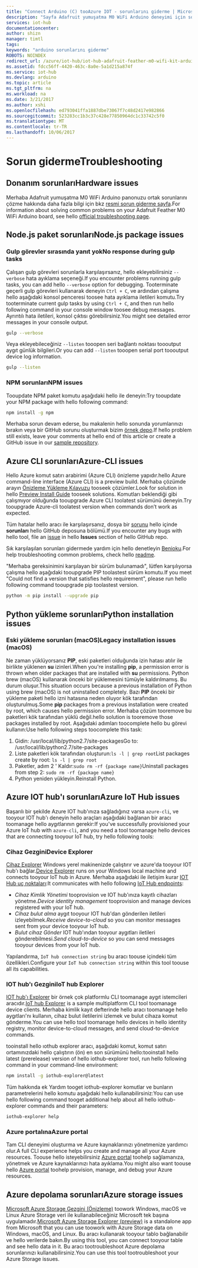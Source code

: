 ```yaml
---
title: "Connect Arduino (C) tooAzure IOT - sorunlarını giderme | Microsoft Docs"
description: "Sayfa Adafruit yumuşatma M0 WiFi Arduino deneyimi için sorun giderme"
services: iot-hub
documentationcenter: 
author: shizn
manager: timtl
tags: 
keywords: "arduino sorunlarını giderme"
ROBOTS: NOINDEX
redirect_url: /azure/iot-hub/iot-hub-adafruit-feather-m0-wifi-kit-arduino-get-started
ms.assetid: fdcc56ff-4420-463c-8a0e-5a1d215a874f
ms.service: iot-hub
ms.devlang: arduino
ms.topic: article
ms.tgt_pltfrm: na
ms.workload: na
ms.date: 3/21/2017
ms.author: xshi
ms.openlocfilehash: ed793041ffa1887dbe73067f7c48d2417e982866
ms.sourcegitcommit: 523283cc1b3c37c428e77850964dc1c33742c5f0
ms.translationtype: MT
ms.contentlocale: tr-TR
ms.lasthandoff: 10/06/2017
---
```

# <a name="troubleshooting"></a><span data-ttu-id="51ba7-104">Sorun giderme</span><span class="sxs-lookup"><span data-stu-id="51ba7-104">Troubleshooting</span></span>
## <a name="hardware-issues"></a><span data-ttu-id="51ba7-105">Donanım sorunları</span><span class="sxs-lookup"><span data-stu-id="51ba7-105">Hardware issues</span></span>
<span data-ttu-id="51ba7-106">Merhaba Adafruit yumuşatma M0 WiFi Arduino panonuzu ortak sorunlarını çözme hakkında daha fazla bilgi için bkz [resmi sorun giderme sayfa](https://learn.adafruit.com/adafruit-feather-m0-wifi-atwinc1500?view=all#faq).</span><span class="sxs-lookup"><span data-stu-id="51ba7-106">For information about solving common problems on your Adafruit Feather M0 WiFi Arduino board, see hello [official troubleshooting page](https://learn.adafruit.com/adafruit-feather-m0-wifi-atwinc1500?view=all#faq).</span></span>

## <a name="nodejs-package-issues"></a><span data-ttu-id="51ba7-107">Node.js paket sorunları</span><span class="sxs-lookup"><span data-stu-id="51ba7-107">Node.js package issues</span></span>
### <a name="no-response-during-gulp-tasks"></a><span data-ttu-id="51ba7-108">Gulp görevler sırasında yanıt yok</span><span class="sxs-lookup"><span data-stu-id="51ba7-108">No response during gulp tasks</span></span>
<span data-ttu-id="51ba7-109">Çalışan gulp görevleri sorunlarla karşılaşırsanız, hello ekleyebilirsiniz `--verbose` hata ayıklama seçeneği.</span><span class="sxs-lookup"><span data-stu-id="51ba7-109">If you encounter problems running gulp tasks, you can add hello `--verbose` option for debugging.</span></span> <span data-ttu-id="51ba7-110">Tooterminate geçerli gulp görevleri kullanarak deneyin `Ctrl + C`, ve ardından çalışma hello aşağıdaki konsol penceresi toosee hata ayıklama iletileri komutu.</span><span class="sxs-lookup"><span data-stu-id="51ba7-110">Try tooterminate current gulp tasks by using `Ctrl + C`, and then run hello following command in your console window toosee debug messages.</span></span> <span data-ttu-id="51ba7-111">Ayrıntılı hata iletileri, konsol çıktısı görebilirsiniz.</span><span class="sxs-lookup"><span data-stu-id="51ba7-111">You might see detailed error messages in your console output.</span></span>

```bash
gulp --verbose
```

<span data-ttu-id="51ba7-112">Veya ekleyebileceğiniz `--listen` tooopen seri bağlantı noktası toooutput aygıt günlük bilgileri.</span><span class="sxs-lookup"><span data-stu-id="51ba7-112">Or you can add `--listen` tooopen serial port toooutput device log information.</span></span>

```bash
gulp --listen
``` 

### <a name="npm-issues"></a><span data-ttu-id="51ba7-113">NPM sorunları</span><span class="sxs-lookup"><span data-stu-id="51ba7-113">NPM issues</span></span>
<span data-ttu-id="51ba7-114">Tooupdate NPM paket komutu aşağıdaki hello ile deneyin:</span><span class="sxs-lookup"><span data-stu-id="51ba7-114">Try tooupdate your NPM package with hello following command:</span></span>

```bash
npm install -g npm
```

<span data-ttu-id="51ba7-115">Merhaba sorun devam ederse, bu makalenin hello sonunda yorumlarınızı bırakın veya bir GitHub sorunu oluşturmak bizim [örnek depo][sample-repository].</span><span class="sxs-lookup"><span data-stu-id="51ba7-115">If hello problem still exists, leave your comments at hello end of this article or create a GitHub issue in our [sample repository][sample-repository].</span></span>

## <a name="azure-cli-issues"></a><span data-ttu-id="51ba7-116">Azure CLI sorunları</span><span class="sxs-lookup"><span data-stu-id="51ba7-116">Azure-CLI issues</span></span>
<span data-ttu-id="51ba7-117">Hello Azure komut satırı arabirimi (Azure CLI) önizleme yapıdır.</span><span class="sxs-lookup"><span data-stu-id="51ba7-117">hello Azure command-line interface (Azure CLI) is a preview build.</span></span> <span data-ttu-id="51ba7-118">Merhaba çözümde arayın [Önizleme Yükleme Kılavuzu](https://github.com/Azure/azure-cli/blob/master/doc/preview_install_guide.md) tooseek çözümler.</span><span class="sxs-lookup"><span data-stu-id="51ba7-118">Look for solution in hello [Preview Install Guide](https://github.com/Azure/azure-cli/blob/master/doc/preview_install_guide.md) tooseek solutions.</span></span> <span data-ttu-id="51ba7-119">Komutları beklendiği gibi çalışmıyor olduğunda tooupgrade Azure CLI toolatest sürümünü deneyin.</span><span class="sxs-lookup"><span data-stu-id="51ba7-119">Try tooupgrade Azure-cli toolatest version when commands don’t work as expected.</span></span>

<span data-ttu-id="51ba7-120">Tüm hatalar hello aracı ile karşılaşırsanız, dosya bir [sorunu](https://github.com/Azure/azure-cli/issues) hello içinde **sorunları** hello GitHub deposuna bölümü.</span><span class="sxs-lookup"><span data-stu-id="51ba7-120">If you encounter any bugs with hello tool, file an [issue](https://github.com/Azure/azure-cli/issues) in hello **Issues** section of hello GitHub repo.</span></span>

<span data-ttu-id="51ba7-121">Sık karşılaşılan sorunları gidermede yardım için hello denetleyin [Benioku](https://github.com/Azure/azure-cli/blob/master/README.rst).</span><span class="sxs-lookup"><span data-stu-id="51ba7-121">For help troubleshooting common problems, check hello [readme](https://github.com/Azure/azure-cli/blob/master/README.rst).</span></span>

<span data-ttu-id="51ba7-122">"Merhaba gereksinimini karşılayan bir sürüm bulunamadı", lütfen karşılıyorsa çalışma hello aşağıdaki tooupgrade PIP toolastest sürüm komutu.</span><span class="sxs-lookup"><span data-stu-id="51ba7-122">If you meet "Could not find a version that satisfies hello requirement", please run hello following command tooupgrade pip toolastest version.</span></span>

```bash
python -m pip install --upgrade pip
```

## <a name="python-installation-issues"></a><span data-ttu-id="51ba7-123">Python yükleme sorunları</span><span class="sxs-lookup"><span data-stu-id="51ba7-123">Python installation issues</span></span>
### <a name="legacy-installation-issues-macos"></a><span data-ttu-id="51ba7-124">Eski yükleme sorunları (macOS)</span><span class="sxs-lookup"><span data-stu-id="51ba7-124">Legacy installation issues (macOS)</span></span>
<span data-ttu-id="51ba7-125">Ne zaman yüklüyorsanız **PIP**, eski paketleri olduğunda izin hatası atılır ile birlikte yüklenen **su** izinleri.</span><span class="sxs-lookup"><span data-stu-id="51ba7-125">When you're installing **pip**, a permission error is thrown when older packages that are installed with **su** permissions.</span></span> <span data-ttu-id="51ba7-126">Python brew (macOS) kullanarak önceki bir yüklemesini tümüyle kaldırılmamış. Bu durum oluşur.</span><span class="sxs-lookup"><span data-stu-id="51ba7-126">This situation occurs because a previous installation of Python using brew (macOS) is not uninstalled completely.</span></span> <span data-ttu-id="51ba7-127">Bazı **PIP** önceki bir yükleme paketi hello izni hatasına neden oluyor kök tarafından oluşturulmuş.</span><span class="sxs-lookup"><span data-stu-id="51ba7-127">Some **pip** packages from a previous installation were created by root, which causes hello permission error.</span></span> <span data-ttu-id="51ba7-128">Merhaba çözüm tooremove bu paketleri kök tarafından yüklü değil.</span><span class="sxs-lookup"><span data-stu-id="51ba7-128">hello solution is tooremove those packages installed by root.</span></span> <span data-ttu-id="51ba7-129">Aşağıdaki adımları toocomplete hello bu görevi kullanın:</span><span class="sxs-lookup"><span data-stu-id="51ba7-129">Use hello following steps toocomplete this task:</span></span>

1. <span data-ttu-id="51ba7-130">Gidin: /usr/local/lib/python2.7/site-packages</span><span class="sxs-lookup"><span data-stu-id="51ba7-130">Go to: /usr/local/lib/python2.7/site-packages</span></span>
2. <span data-ttu-id="51ba7-131">Liste paketleri kök tarafından oluşturun:`ls -l | grep root`</span><span class="sxs-lookup"><span data-stu-id="51ba7-131">List packages create by root: `ls -l | grep root`</span></span>
3. <span data-ttu-id="51ba7-132">Paketler, adım 2 ' Kaldır:`sudo rm -rf {package name}`</span><span class="sxs-lookup"><span data-stu-id="51ba7-132">Uninstall packages from step 2: `sudo rm -rf {package name}`</span></span>
4. <span data-ttu-id="51ba7-133">Python yeniden yükleyin.</span><span class="sxs-lookup"><span data-stu-id="51ba7-133">Reinstall Python.</span></span>

## <a name="azure-iot-hub-issues"></a><span data-ttu-id="51ba7-134">Azure IOT hub'ı sorunları</span><span class="sxs-lookup"><span data-stu-id="51ba7-134">Azure IoT Hub issues</span></span>
<span data-ttu-id="51ba7-135">Başarılı bir şekilde Azure IOT hub'ınıza sağladığınız varsa `azure-cli`, ve tooyour IOT hub'ı deneyin hello araçları aşağıdaki bağlanan bir aracı toomanage hello aygıtlarının gerekir:</span><span class="sxs-lookup"><span data-stu-id="51ba7-135">If you've successfully provisioned your Azure IoT hub with `azure-cli`, and you need a tool toomanage hello devices that are connecting tooyour IoT hub, try hello following tools:</span></span>

### <a name="device-explorer"></a><span data-ttu-id="51ba7-136">Cihaz Gezgini</span><span class="sxs-lookup"><span data-stu-id="51ba7-136">Device Explorer</span></span>
<span data-ttu-id="51ba7-137">[Cihaz Explorer](https://github.com/Azure/azure-iot-sdk-csharp/tree/master/tools/DeviceExplorer) Windows yerel makinenizde çalıştırır ve azure'da tooyour IOT hub'ı bağlar.</span><span class="sxs-lookup"><span data-stu-id="51ba7-137">[Device Explorer](https://github.com/Azure/azure-iot-sdk-csharp/tree/master/tools/DeviceExplorer) runs on your Windows local machine and connects tooyour IoT hub in Azure.</span></span> <span data-ttu-id="51ba7-138">Merhaba aşağıdaki ile iletişim kurar [IOT Hub uç noktaları](iot-hub-devguide.md):</span><span class="sxs-lookup"><span data-stu-id="51ba7-138">It communicates with hello following [IoT Hub endpoints](iot-hub-devguide.md):</span></span>

* <span data-ttu-id="51ba7-139">*Cihaz Kimlik Yönetimi* tooprovision ve IOT hub'ınıza kayıtlı cihazları yönetme.</span><span class="sxs-lookup"><span data-stu-id="51ba7-139">*Device identity management* tooprovision and manage devices registered with your IoT hub.</span></span>
* <span data-ttu-id="51ba7-140">*Cihaz bulut alma* aygıt tooyour IOT hub'dan gönderilen iletileri izleyebilmek.</span><span class="sxs-lookup"><span data-stu-id="51ba7-140">*Receive device-to-cloud* so you can monitor messages sent from your device tooyour IoT hub.</span></span>
* <span data-ttu-id="51ba7-141">*Bulut cihaz Gönder* IOT hub'ından tooyour aygıtları iletileri gönderebilmesi.</span><span class="sxs-lookup"><span data-stu-id="51ba7-141">*Send cloud-to-device* so you can send messages tooyour devices from your IoT hub.</span></span>

<span data-ttu-id="51ba7-142">Yapılandırma, `IoT hub connection string` bu aracı toouse içindeki tüm özellikleri.</span><span class="sxs-lookup"><span data-stu-id="51ba7-142">Configure your `IoT hub connection string` within this tool toouse all its capabilities.</span></span>

### <a name="iot-hub-explorer"></a><span data-ttu-id="51ba7-143">IOT hub'ı Gezgini</span><span class="sxs-lookup"><span data-stu-id="51ba7-143">IoT hub Explorer</span></span>
<span data-ttu-id="51ba7-144">[IOT hub'ı Explorer](https://github.com/Azure/iothub-explorer) bir örnek çok platformlu CLI toomanage aygıt istemcileri aracıdır.</span><span class="sxs-lookup"><span data-stu-id="51ba7-144">[IoT hub Explorer](https://github.com/Azure/iothub-explorer) is a sample multiplatform CLI tool toomanage device clients.</span></span> <span data-ttu-id="51ba7-145">Merhaba kimlik kayıt defterinde hello aracı toomanage hello aygıtları'nı kullanın, cihaz bulut iletilerini izlemek ve bulut cihaza komut gönderme.</span><span class="sxs-lookup"><span data-stu-id="51ba7-145">You can use hello tool toomanage hello devices in hello identity registry, monitor device-to-cloud messages, and send cloud-to-device commands.</span></span>


<span data-ttu-id="51ba7-146">tooinstall hello ıothub explorer aracı, aşağıdaki komut, komut satırı ortamınızdaki hello çalıştırın (ön) en son sürümünü hello:</span><span class="sxs-lookup"><span data-stu-id="51ba7-146">tooinstall hello latest (prerelease) version of hello iothub-explorer tool, run hello following command in your command-line environment:</span></span>

```bash
npm install -g iothub-explorer@latest
```

<span data-ttu-id="51ba7-147">Tüm hakkında ek Yardım tooget iothub-explorer komutlar ve bunların parametrelerini hello komutu aşağıdaki hello kullanabilirsiniz:</span><span class="sxs-lookup"><span data-stu-id="51ba7-147">You can use hello following command tooget additional help about all hello iothub-explorer commands and their parameters:</span></span>

```bash
iothub-explorer help
```

### <a name="azure-portal"></a><span data-ttu-id="51ba7-148">Azure portalına</span><span class="sxs-lookup"><span data-stu-id="51ba7-148">Azure portal</span></span>
<span data-ttu-id="51ba7-149">Tam CLI deneyimi oluşturma ve Azure kaynaklarınızı yönetmenize yardımcı olur.</span><span class="sxs-lookup"><span data-stu-id="51ba7-149">A full CLI experience helps you create and manage all your Azure resources.</span></span> <span data-ttu-id="51ba7-150">Toouse hello isteyebilirsiniz [Azure portal](../azure-portal-overview.md) toohelp sağlamanıza, yönetmek ve Azure kaynaklarınızı hata ayıklama.</span><span class="sxs-lookup"><span data-stu-id="51ba7-150">You might also want toouse hello [Azure portal](../azure-portal-overview.md) toohelp provision, manage, and debug your Azure resources.</span></span>

## <a name="azure-storage-issues"></a><span data-ttu-id="51ba7-151">Azure depolama sorunları</span><span class="sxs-lookup"><span data-stu-id="51ba7-151">Azure storage issues</span></span>
<span data-ttu-id="51ba7-152">[Microsoft Azure Storage Gezgini (Önizleme)](http://storageexplorer.com) toowork Windows, macOS ve Linux Azure Storage veri ile kullanabileceğiniz Microsoft tek başına uygulamadır.</span><span class="sxs-lookup"><span data-stu-id="51ba7-152">[Microsoft Azure Storage Explorer (preview)](http://storageexplorer.com) is a standalone app from Microsoft that you can use toowork with Azure Storage data on Windows, macOS, and Linux.</span></span> <span data-ttu-id="51ba7-153">Bu aracı kullanarak tooyour tablo bağlanabilir ve hello verilerde bakın.</span><span class="sxs-lookup"><span data-stu-id="51ba7-153">By using this tool, you can connect tooyour table and see hello data in it.</span></span> <span data-ttu-id="51ba7-154">Bu aracı tootroubleshoot Azure depolama sorunlarınızı kullanabilirsiniz.</span><span class="sxs-lookup"><span data-stu-id="51ba7-154">You can use this tool tootroubleshoot your Azure Storage issues.</span></span>

<!-- Images and links -->

[sample-repository]: https://github.com/Azure/azure-cli/blob/master/doc/preview_install_guide.md